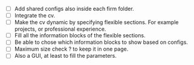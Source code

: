 - [ ] Add shared configs also inside each firm folder. 
- [ ] Integrate the cv. 
- [ ] Make the cv dynamic by specifying flexible sections. For example projects, or professional experience. 
- [ ] Fill all the information blocks of the flexible sections. 
- [ ] Be able to chose which information blocks to show based on configs.  
- [ ] Maximum size check  ?  to keep it in one page. 
- [ ] Also a GUI, at least to fill the parameters. 
